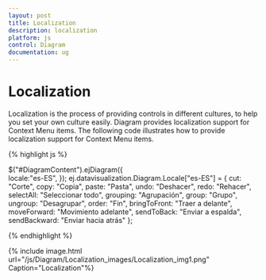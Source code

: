 ```yaml
---
layout: post
title: Localization
description: localization 
platform: js
control: Diagram
documentation: ug
---
```


# Localization 

Localization is the process of providing controls in different cultures, to help you set your own culture easily. Diagram provides localization support for Context Menu items. The following code illustrates how to provide localization support for Context Menu items.

{% highlight js %}

$("#DiagramContent").ejDiagram({            
    locale:"es-ES",
});
ej.datavisualization.Diagram.Locale["es-ES"] = {
    cut: "Corte",
    copy: "Copia",
    paste: "Pasta",
    undo: "Deshacer",
    redo: "Rehacer",
    selectAll: "Seleccionar todo",
    grouping: "Agrupación",
    group: "Grupo",
    ungroup: "Desagrupar",
    order: "Fin",
    bringToFront: "Traer a delante",
    moveForward: "Movimiento adelante",
    sendToBack: "Enviar a espalda",
    sendBackward: "Enviar hacia atrás"
};

{% endhighlight %}

{% include image.html url="/js/Diagram/Localization_images/Localization_img1.png" Caption="Localization"%}